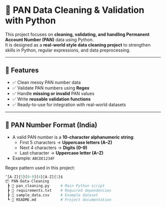 # 🧹 PAN Data Cleaning & Validation with Python  

This project focuses on **cleaning, validating, and handling Permanent Account Number (PAN)** data using Python.  
It is designed as a **real-world style data cleaning project** to strengthen skills in Python, regular expressions, and data preprocessing.  

---

## 📌 Features  
- ✅ Clean messy PAN number data  
- ✅ Validate PAN numbers using **Regex**  
- ✅ Handle **missing or invalid** PAN values  
- ✅ Write **reusable validation functions**  
- ✅ Ready-to-use for integration with real-world datasets  

---

## 🧾 PAN Number Format (India)  
- A valid PAN number is a **10-character alphanumeric string**:  
  - First 5 characters → **Uppercase letters (A–Z)**  
  - Next 4 characters → **Digits (0–9)**  
  - Last character → **Uppercase letter (A–Z)**  
- Example: `ABCDE1234F`  

Regex pattern used in this project:  

```python
^[A-Z]{5}[0-9]{4}[A-Z]{1}$
📦 PAN-Data-Cleaning
 ┣ 📜 pan_cleaning.py     # Main Python script
 ┣ 📜 requirements.txt    # Required dependencies
 ┣ 📜 sample_data.csv     # Example dataset
 ┗ 📜 README.md           # Project documentation
